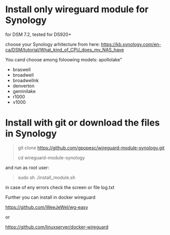 # Install only wireguard module for Synology
for DSM 7.2, tested for DS920+

choose your Synology arhitecture from here:
https://kb.synology.com/en-ca/DSM/tutorial/What_kind_of_CPU_does_my_NAS_have 

You cand choose among foloowing models:
apollolake"
 - braswell
 - broadwell
 - broadwellnk
 - denverton
 - geminilake
 - r1000
 - v1000


# Install with git  or download the files in Synology
>git clone https://github.com/gpopesc/wireguard-module-synology.git
>
>cd wireguard-module-synology


and run as root user:
>sudo sh ./install_module.sh

in case of eny errors check the screen or file log.txt

Further you can install in docker wireguard

https://github.com/WeeJeWel/wg-easy 

or

https://github.com/linuxserver/docker-wireguard 
